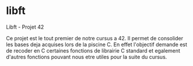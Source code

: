 # libft
Libft - Projet 42

Ce projet est le tout premier de notre cursus a 42. Il permet de consolider les bases deja acquises lors de la piscine C.
En effet l'objectif demande est de recoder en C certaines fonctions de librairie C standard et egalement d'autres fonctions pouvant nous etre utiles pour la suite du cursus.
